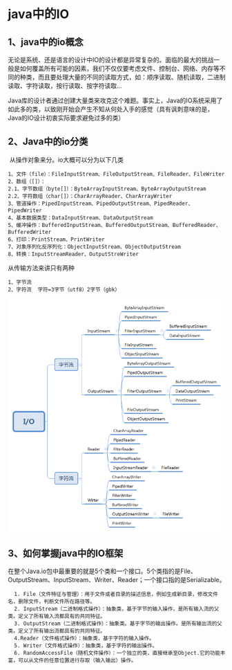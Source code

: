 # java中的IO

## 1、java中的io概念

​	 无论是系统、还是语言的设计中IO的设计都是异常复杂的。面临的最大的挑战一般是如何覆盖所有可能的因素，我们不仅仅要考虑文件、控制台、网络、内存等不同的种类，而且要处理大量的不同的读取方式，如：顺序读取、随机读取，二进制读取、字符读取，按行读取、按字符读取...

​	Java库的设计者通过创建大量类来攻克这个难题。事实上，Java的IO系统采用了如此多的类，以致刚开始会产生不知从何处入手的感觉（具有讽刺意味的是，Java的IO设计初衷实际要求避免过多的类）

## 2、Java中的io分类

​	从操作对象来分。io大概可以分为以下几类

```
1、文件（file）：FileInputStream、FileOutputStream、FileReader、FileWriter
2、数组（[]）：
2.1、字节数组（byte[]）：ByteArrayInputStream、ByteArrayOutputStream
2.2、字符数组（char[]）：CharArrayReader、CharArrayWriter
3、管道操作：PipedInputStream、PipedOutputStream、PipedReader、PipedWriter
4、基本数据类型：DataInputStream、DataOutputStream
5、缓冲操作：BufferedInputStream、BufferedOutputStream、BufferedReader、BufferedWriter
6、打印：PrintStream、PrintWriter
7、对象序列化反序列化：ObjectInputStream、ObjectOutputStream
8、转换：InputStreamReader、OutputStreWriter
```

 从传输方法来讲只有两种

```
1、字节流
2、字符流  字符=3字节（utf8）2字节（gbk）
```

  ![](images/5763525-b9823af16e7843da.png)

## 3、如何掌握java中的IO框架

​	  在整个Java.io包中最重要的就是5个类和一个接口。5个类指的是File、OutputStream、InputStream、Writer、Reader；一个接口指的是Serializable。

```
  1. File（文件特征与管理）：用于文件或者目录的描述信息，例如生成新目录，修改文件名，删除文件，判断文件所在路径等。
  2. InputStream（二进制格式操作）：抽象类，基于字节的输入操作，是所有输入流的父类。定义了所有输入流都具有的共同特征。
  3. OutputStream（二进制格式操作）：抽象类。基于字节的输出操作。是所有输出流的父类。定义了所有输出流都具有的共同特征。
  4.Reader（文件格式操作）：抽象类，基于字符的输入操作。
  5. Writer（文件格式操作）：抽象类，基于字符的输出操作。
  6. RandomAccessFile（随机文件操作）：一个独立的类，直接继承至Object.它的功能丰富，可以从文件的任意位置进行存取（输入输出）操作。
```

​	
